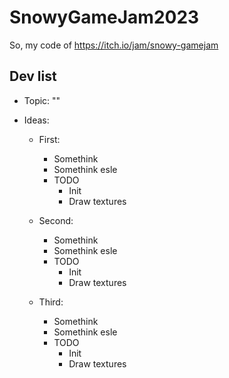 # SnowyGameJam2023
So, my code of https://itch.io/jam/snowy-gamejam

## Dev list
* Topic: ""
- Ideas:
  - First:
    * Somethink
    * Somethink esle
    - TODO
      * Init
      * Draw textures

  - Second:
    * Somethink
    * Somethink esle
    - TODO
      * Init
      * Draw textures

  - Third:
    * Somethink
    * Somethink esle
    - TODO
      * Init
      * Draw textures

